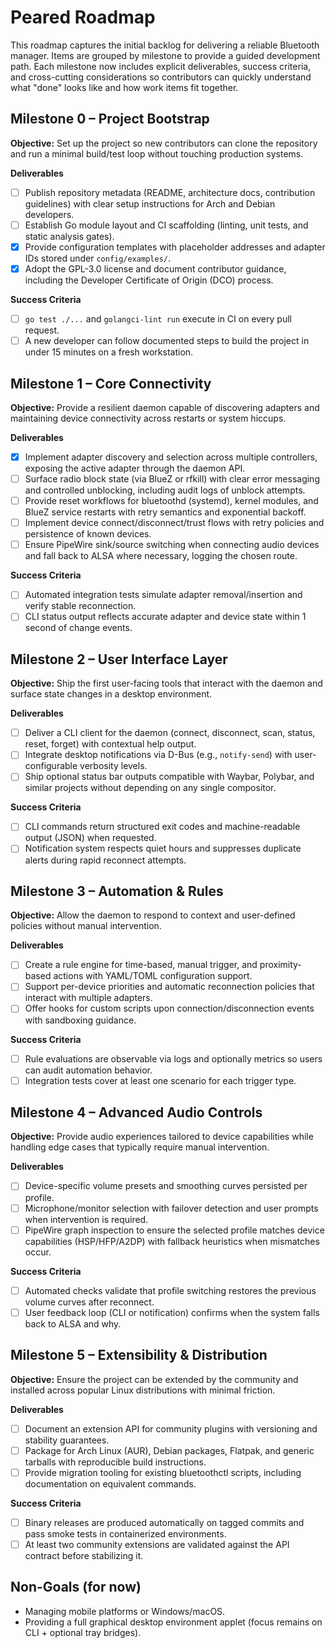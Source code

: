 # Peared Roadmap

This roadmap captures the initial backlog for delivering a reliable Bluetooth
manager. Items are grouped by milestone to provide a guided development path.
Each milestone now includes explicit deliverables, success criteria, and
cross-cutting considerations so contributors can quickly understand what "done"
looks like and how work items fit together.

## Milestone 0 – Project Bootstrap

**Objective:** Set up the project so new contributors can clone the repository
and run a minimal build/test loop without touching production systems.

**Deliverables**
- [ ] Publish repository metadata (README, architecture docs, contribution
      guidelines) with clear setup instructions for Arch and Debian developers.
- [ ] Establish Go module layout and CI scaffolding (linting, unit tests, and
      static analysis gates).
- [x] Provide configuration templates with placeholder addresses and adapter IDs
      stored under `config/examples/`.
- [x] Adopt the GPL-3.0 license and document contributor guidance, including the
      Developer Certificate of Origin (DCO) process.

**Success Criteria**
- [ ] `go test ./...` and `golangci-lint run` execute in CI on every pull
      request.
- [ ] A new developer can follow documented steps to build the project in under
      15 minutes on a fresh workstation.

## Milestone 1 – Core Connectivity

**Objective:** Provide a resilient daemon capable of discovering adapters and
maintaining device connectivity across restarts or system hiccups.

**Deliverables**
- [x] Implement adapter discovery and selection across multiple controllers,
      exposing the active adapter through the daemon API.
- [ ] Surface radio block state (via BlueZ or rfkill) with clear error messaging
      and controlled unblocking, including audit logs of unblock attempts.
- [ ] Provide reset workflows for bluetoothd (systemd), kernel modules, and
      BlueZ service restarts with retry semantics and exponential backoff.
- [ ] Implement device connect/disconnect/trust flows with retry policies and
      persistence of known devices.
- [ ] Ensure PipeWire sink/source switching when connecting audio devices and
      fall back to ALSA where necessary, logging the chosen route.

**Success Criteria**
- [ ] Automated integration tests simulate adapter removal/insertion and verify
      stable reconnection.
- [ ] CLI status output reflects accurate adapter and device state within
      1 second of change events.

## Milestone 2 – User Interface Layer

**Objective:** Ship the first user-facing tools that interact with the daemon
and surface state changes in a desktop environment.

**Deliverables**
- [ ] Deliver a CLI client for the daemon (connect, disconnect, scan, status,
      reset, forget) with contextual help output.
- [ ] Integrate desktop notifications via D-Bus (e.g., `notify-send`) with
      user-configurable verbosity levels.
- [ ] Ship optional status bar outputs compatible with Waybar, Polybar, and
      similar projects without depending on any single compositor.

**Success Criteria**
- [ ] CLI commands return structured exit codes and machine-readable output
      (JSON) when requested.
- [ ] Notification system respects quiet hours and suppresses duplicate alerts
      during rapid reconnect attempts.

## Milestone 3 – Automation & Rules

**Objective:** Allow the daemon to respond to context and user-defined policies
without manual intervention.

**Deliverables**
- [ ] Create a rule engine for time-based, manual trigger, and proximity-based
      actions with YAML/TOML configuration support.
- [ ] Support per-device priorities and automatic reconnection policies that
      interact with multiple adapters.
- [ ] Offer hooks for custom scripts upon connection/disconnection events with
      sandboxing guidance.

**Success Criteria**
- [ ] Rule evaluations are observable via logs and optionally metrics so users
      can audit automation behavior.
- [ ] Integration tests cover at least one scenario for each trigger type.

## Milestone 4 – Advanced Audio Controls

**Objective:** Provide audio experiences tailored to device capabilities while
handling edge cases that typically require manual intervention.

**Deliverables**
- [ ] Device-specific volume presets and smoothing curves persisted per profile.
- [ ] Microphone/monitor selection with failover detection and user prompts when
      intervention is required.
- [ ] PipeWire graph inspection to ensure the selected profile matches device
      capabilities (HSP/HFP/A2DP) with fallback heuristics when mismatches occur.

**Success Criteria**
- [ ] Automated checks validate that profile switching restores the previous
      volume curves after reconnect.
- [ ] User feedback loop (CLI or notification) confirms when the system falls
      back to ALSA and why.

## Milestone 5 – Extensibility & Distribution

**Objective:** Ensure the project can be extended by the community and installed
across popular Linux distributions with minimal friction.

**Deliverables**
- [ ] Document an extension API for community plugins with versioning and
      stability guarantees.
- [ ] Package for Arch Linux (AUR), Debian packages, Flatpak, and generic
      tarballs with reproducible build instructions.
- [ ] Provide migration tooling for existing bluetoothctl scripts, including
      documentation on equivalent commands.

**Success Criteria**
- [ ] Binary releases are produced automatically on tagged commits and pass
      smoke tests in containerized environments.
- [ ] At least two community extensions are validated against the API contract
      before stabilizing it.

## Non-Goals (for now)
- Managing mobile platforms or Windows/macOS.
- Providing a full graphical desktop environment applet (focus remains on CLI +
  optional tray bridges).

